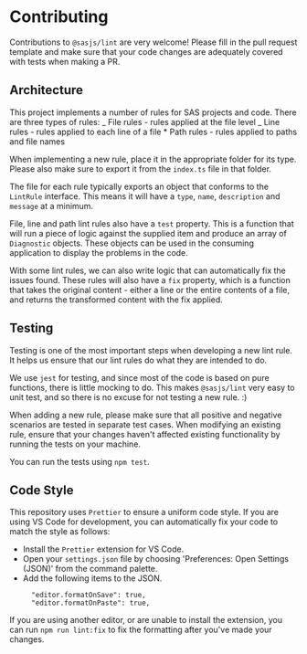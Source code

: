 # Contributing

Contributions to `@sasjs/lint` are very welcome!
Please fill in the pull request template and make sure that your code changes are adequately covered with tests when making a PR.

## Architecture

This project implements a number of rules for SAS projects and code. There are three types of rules:
_ File rules - rules applied at the file level
_ Line rules - rules applied to each line of a file \* Path rules - rules applied to paths and file names

When implementing a new rule, place it in the appropriate folder for its type.
Please also make sure to export it from the `index.ts` file in that folder.

The file for each rule typically exports an object that conforms to the `LintRule` interface.
This means it will have a `type`, `name`, `description` and `message` at a minimum.

File, line and path lint rules also have a `test` property.
This is a function that will run a piece of logic against the supplied item and produce an array of `Diagnostic` objects.
These objects can be used in the consuming application to display the problems in the code.

With some lint rules, we can also write logic that can automatically fix the issues found.
These rules will also have a `fix` property, which is a function that takes the original content -
either a line or the entire contents of a file, and returns the transformed content with the fix applied.

## Testing

Testing is one of the most important steps when developing a new lint rule.
It helps us ensure that our lint rules do what they are intended to do.

We use `jest` for testing, and since most of the code is based on pure functions, there is little mocking to do.
This makes `@sasjs/lint` very easy to unit test, and so there is no excuse for not testing a new rule. :)

When adding a new rule, please make sure that all positive and negative scenarios are tested in separate test cases.
When modifying an existing rule, ensure that your changes haven't affected existing functionality by running the tests on your machine.

You can run the tests using `npm test`.

## Code Style

This repository uses `Prettier` to ensure a uniform code style.
If you are using VS Code for development, you can automatically fix your code to match the style as follows:

- Install the `Prettier` extension for VS Code.
- Open your `settings.json` file by choosing 'Preferences: Open Settings (JSON)' from the command palette.
- Add the following items to the JSON.
  ```
    "editor.formatOnSave": true,
    "editor.formatOnPaste": true,
  ```

If you are using another editor, or are unable to install the extension, you can run `npm run lint:fix` to fix the formatting after you've made your changes.
